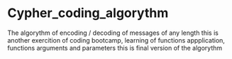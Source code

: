 # Cypher_coding_algorythm
The algorythm of encoding / decoding of messages of any length
this is another exercition of coding bootcamp, learning of functions appplication, functions arguments and parameters
this is final version of the algorythm
